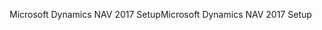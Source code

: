 <span data-ttu-id="60d4c-101">Microsoft Dynamics NAV 2017 Setup</span><span class="sxs-lookup"><span data-stu-id="60d4c-101">Microsoft Dynamics NAV 2017 Setup</span></span>